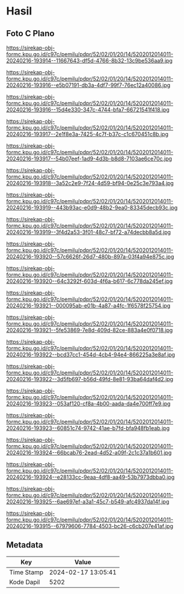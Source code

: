 # Hasil

## Foto C Plano

https://sirekap-obj-formc.kpu.go.id/c97c/pemilu/pdpr/52/02/01/20/14/5202012014011-20240216-193914--11667643-df5d-4766-8b32-13c9be536aa9.jpg

https://sirekap-obj-formc.kpu.go.id/c97c/pemilu/pdpr/52/02/01/20/14/5202012014011-20240216-193916--e5b07191-db3a-4df7-99f7-76ec12a40086.jpg

https://sirekap-obj-formc.kpu.go.id/c97c/pemilu/pdpr/52/02/01/20/14/5202012014011-20240216-193916--15d4e330-347c-4744-bfa7-66721541f418.jpg

https://sirekap-obj-formc.kpu.go.id/c97c/pemilu/pdpr/52/02/01/20/14/5202012014011-20240216-193917--2e1f8e3a-7425-4c7f-b37c-c1c670451c8b.jpg

https://sirekap-obj-formc.kpu.go.id/c97c/pemilu/pdpr/52/02/01/20/14/5202012014011-20240216-193917--54b07eef-1ad9-4d3b-b8d8-7103ae6ce70c.jpg

https://sirekap-obj-formc.kpu.go.id/c97c/pemilu/pdpr/52/02/01/20/14/5202012014011-20240216-193918--3a52c2e9-7f24-4d59-bf94-0e25c3e793a4.jpg

https://sirekap-obj-formc.kpu.go.id/c97c/pemilu/pdpr/52/02/01/20/14/5202012014011-20240216-193919--443b93ac-e0d9-48b2-9ea0-83345decb93c.jpg

https://sirekap-obj-formc.kpu.go.id/c97c/pemilu/pdpr/52/02/01/20/14/5202012014011-20240216-193919--3f4d2a53-3f01-48c7-bf72-a74decbb8a5d.jpg

https://sirekap-obj-formc.kpu.go.id/c97c/pemilu/pdpr/52/02/01/20/14/5202012014011-20240216-193920--57c6626f-26d7-480b-897a-03f4a94e875c.jpg

https://sirekap-obj-formc.kpu.go.id/c97c/pemilu/pdpr/52/02/01/20/14/5202012014011-20240216-193920--64c3292f-603d-4f6a-b617-6c778da245ef.jpg

https://sirekap-obj-formc.kpu.go.id/c97c/pemilu/pdpr/52/02/01/20/14/5202012014011-20240216-193921--000095ab-e01b-4a87-a4fc-1f6578f25754.jpg

https://sirekap-obj-formc.kpu.go.id/c97c/pemilu/pdpr/52/02/01/20/14/5202012014011-20240216-193921--5fe53869-7e8d-409d-82ce-883a4e0f0718.jpg

https://sirekap-obj-formc.kpu.go.id/c97c/pemilu/pdpr/52/02/01/20/14/5202012014011-20240216-193922--bcd37cc1-454d-4cb4-94e4-866225a3e8af.jpg

https://sirekap-obj-formc.kpu.go.id/c97c/pemilu/pdpr/52/02/01/20/14/5202012014011-20240216-193922--3d5fb697-b56d-49fd-8e81-93ba64daf4d2.jpg

https://sirekap-obj-formc.kpu.go.id/c97c/pemilu/pdpr/52/02/01/20/14/5202012014011-20240216-193923--053af120-cf8a-4b00-aada-da4e700ff7e9.jpg

https://sirekap-obj-formc.kpu.go.id/c97c/pemilu/pdpr/52/02/01/20/14/5202012014011-20240216-193923--60851c74-9742-41ae-b7fd-bfa948fb1eab.jpg

https://sirekap-obj-formc.kpu.go.id/c97c/pemilu/pdpr/52/02/01/20/14/5202012014011-20240216-193924--66bcab76-2ead-4d52-a09f-2c1c37a1b601.jpg

https://sirekap-obj-formc.kpu.go.id/c97c/pemilu/pdpr/52/02/01/20/14/5202012014011-20240216-193924--e28133cc-9eaa-4df8-aa49-53b7973dbba0.jpg

https://sirekap-obj-formc.kpu.go.id/c97c/pemilu/pdpr/52/02/01/20/14/5202012014011-20240216-193925--6ae697ef-a3a1-45c7-b549-afc4937da14f.jpg

https://sirekap-obj-formc.kpu.go.id/c97c/pemilu/pdpr/52/02/01/20/14/5202012014011-20240216-193915--67979606-7784-4503-bc26-c6cb207e41af.jpg


## Metadata

| Key        | Value               |
| ---------- | ------------------- |
| Time Stamp | 2024-02-17 13:05:41 |
| Kode Dapil | 5202                |



